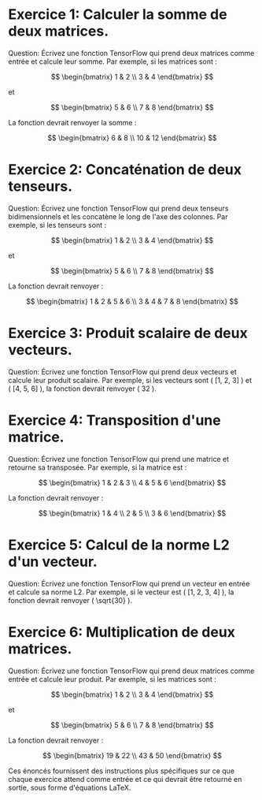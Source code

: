 # Exercice 1: Calculer la somme de deux matrices.

Question:
Écrivez une fonction TensorFlow qui prend deux matrices comme entrée et calcule leur somme. Par exemple, si les matrices sont :

$$
\begin{bmatrix}
1 & 2 \\
3 & 4
\end{bmatrix}
$$

et

$$
\begin{bmatrix}
5 & 6 \\
7 & 8
\end{bmatrix}
$$

La fonction devrait renvoyer la somme :

$$
\begin{bmatrix}
6 & 8 \\
10 & 12
\end{bmatrix}
$$

# Exercice 2: Concaténation de deux tenseurs.

Question:
Écrivez une fonction TensorFlow qui prend deux tenseurs bidimensionnels et les concatène le long de l'axe des colonnes. Par exemple, si les tenseurs sont :

$$
\begin{bmatrix}
1 & 2 \\
3 & 4
\end{bmatrix}
$$

et

$$
\begin{bmatrix}
5 & 6 \\
7 & 8
\end{bmatrix}
$$

La fonction devrait renvoyer :

$$
\begin{bmatrix}
1 & 2 & 5 & 6 \\
3 & 4 & 7 & 8
\end{bmatrix}
$$

# Exercice 3: Produit scalaire de deux vecteurs.

Question:
Écrivez une fonction TensorFlow qui prend deux vecteurs et calcule leur produit scalaire. Par exemple, si les vecteurs sont \( [1, 2, 3] \) et \( [4, 5, 6] \), la fonction devrait renvoyer \( 32 \).

# Exercice 4: Transposition d'une matrice.

Question:
Écrivez une fonction TensorFlow qui prend une matrice et retourne sa transposée. Par exemple, si la matrice est :

$$
\begin{bmatrix}
1 & 2 & 3 \\
4 & 5 & 6
\end{bmatrix}
$$

La fonction devrait renvoyer :

$$
\begin{bmatrix}
1 & 4 \\
2 & 5 \\
3 & 6
\end{bmatrix}
$$

# Exercice 5: Calcul de la norme L2 d'un vecteur.

Question:
Écrivez une fonction TensorFlow qui prend un vecteur en entrée et calcule sa norme L2. Par exemple, si le vecteur est \( [1, 2, 3, 4] \), la fonction devrait renvoyer \( \sqrt{30} \).

# Exercice 6: Multiplication de deux matrices.

Question:
Écrivez une fonction TensorFlow qui prend deux matrices comme entrée et calcule leur produit. Par exemple, si les matrices sont :

$$
\begin{bmatrix}
1 & 2 \\
3 & 4
\end{bmatrix}
$$

et

$$
\begin{bmatrix}
5 & 6 \\
7 & 8
\end{bmatrix}
$$

La fonction devrait renvoyer :

$$
\begin{bmatrix}
19 & 22 \\
43 & 50
\end{bmatrix}
$$

Ces énoncés fournissent des instructions plus spécifiques sur ce que chaque exercice attend comme entrée et ce qui devrait être retourné en sortie, sous forme d'équations LaTeX.
